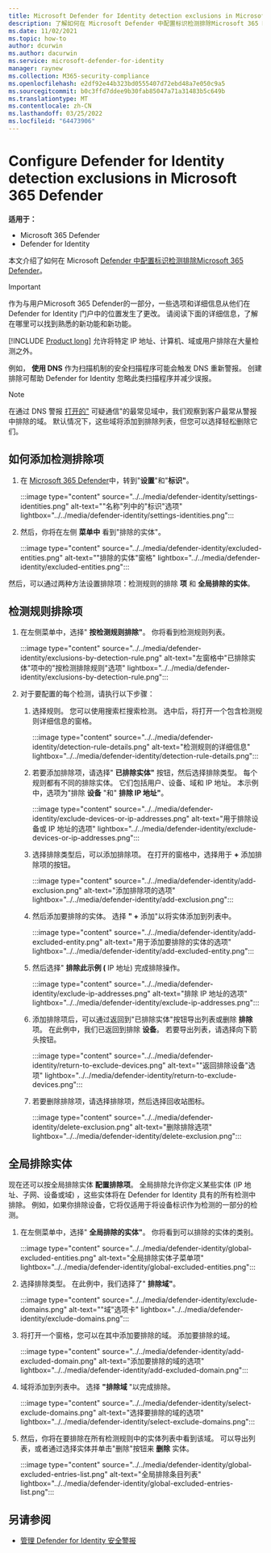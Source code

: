 ```yaml
---
title: Microsoft Defender for Identity detection exclusions in Microsoft 365 Defender
description: 了解如何在 Microsoft Defender 中配置标识检测排除Microsoft 365 Defender。
ms.date: 11/02/2021
ms.topic: how-to
author: dcurwin
ms.author: dacurwin
ms.service: microsoft-defender-for-identity
manager: raynew
ms.collection: M365-security-compliance
ms.openlocfilehash: e2df92e44b323bd0555407d72ebd48a7e050c9a5
ms.sourcegitcommit: b0c3ffd7ddee9b30fab85047a71a31483b5c649b
ms.translationtype: MT
ms.contentlocale: zh-CN
ms.lasthandoff: 03/25/2022
ms.locfileid: "64473906"
---
```

# <a name="configure-defender-for-identity-detection-exclusions-in-microsoft-365-defender"></a>Configure Defender for Identity detection exclusions in Microsoft 365 Defender

**适用于：**

- Microsoft 365 Defender
- Defender for Identity

本文介绍了如何在 Microsoft [Defender 中配置标识](/defender-for-identity)[检测排除Microsoft 365 Defender](/microsoft-365/security/defender/overview-security-center)。

> [!IMPORTANT]
> 作为与用户Microsoft 365 Defender的一部分，一些选项和详细信息从他们在 Defender for Identity 门户中的位置发生了更改。 请阅读下面的详细信息，了解在哪里可以找到熟悉的新功能和新功能。

[!INCLUDE [Product long](includes/product-long.md)] 允许将特定 IP 地址、计算机、域或用户排除在大量检测之外。

例如， **使用 DNS** 作为扫描机制的安全扫描程序可能会触发 DNS 重新警报。 创建排除可帮助 Defender for Identity 忽略此类扫描程序并减少误报。

>[!NOTE]
>在通过 DNS 警报 [打开的"](/defender-for-identity/exfiltration-alerts#suspicious-communication-over-dns-external-id-2031) 可疑通信"的最常见域中，我们观察到客户最常从警报中排除的域。 默认情况下，这些域将添加到排除列表，但您可以选择轻松删除它们。

## <a name="how-to-add-detection-exclusions"></a>如何添加检测排除项

1. 在 [Microsoft 365 Defender](https://security.microsoft.com/)中，转到"**设置**"和"**标识"**。

   :::image type="content" source="../../media/defender-identity/settings-identities.png" alt-text="&quot;名称&quot;列中的&quot;标识&quot;选项" lightbox="../../media/defender-identity/settings-identities.png":::

1. 然后，你将在左侧 **菜单中** 看到"排除的实体"。

   :::image type="content" source="../../media/defender-identity/excluded-entities.png" alt-text="&quot;排除的实体&quot;窗格" lightbox="../../media/defender-identity/excluded-entities.png":::

然后，可以通过两种方法设置排除项：检测规则的排除 **项** 和 **全局排除的实体**。

## <a name="exclusions-by-detection-rule"></a>检测规则排除项

1. 在左侧菜单中，选择" **按检测规则排除"**。 你将看到检测规则列表。

   :::image type="content" source="../../media/defender-identity/exclusions-by-detection-rule.png" alt-text="左窗格中&quot;已排除实体&quot;项中的&quot;按检测排除规则&quot;选项" lightbox="../../media/defender-identity/exclusions-by-detection-rule.png":::

1. 对于要配置的每个检测，请执行以下步骤：

    1. 选择规则。 您可以使用搜索栏搜索检测。 选中后，将打开一个包含检测规则详细信息的窗格。

       :::image type="content" source="../../media/defender-identity/detection-rule-details.png" alt-text="检测规则的详细信息" lightbox="../../media/defender-identity/detection-rule-details.png":::

    1. 若要添加排除项，请选择" **已排除实体"** 按钮，然后选择排除类型。 每个规则都有不同的排除实体。 它们包括用户、设备、域和 IP 地址。 本示例中，选项为"排除 **设备** "和" **排除 IP 地址"**。

       :::image type="content" source="../../media/defender-identity/exclude-devices-or-ip-addresses.png" alt-text="用于排除设备或 IP 地址的选项" lightbox="../../media/defender-identity/exclude-devices-or-ip-addresses.png":::

    1. 选择排除类型后，可以添加排除项。 在打开的窗格中，选择用于 **+** 添加排除项的按钮。

       :::image type="content" source="../../media/defender-identity/add-exclusion.png" alt-text="添加排除项的选项" lightbox="../../media/defender-identity/add-exclusion.png":::

    1. 然后添加要排除的实体。 选择 **" +** 添加"以将实体添加到列表中。

       :::image type="content" source="../../media/defender-identity/add-excluded-entity.png" alt-text="用于添加要排除的实体的选项" lightbox="../../media/defender-identity/add-excluded-entity.png":::

    1. 然后选择" **排除此示例 (** IP 地址) 完成排除操作。

       :::image type="content" source="../../media/defender-identity/exclude-ip-addresses.png" alt-text="排除 IP 地址的选项" lightbox="../../media/defender-identity/exclude-ip-addresses.png":::

    1. 添加排除项后，可以通过返回到"已排除实体"按钮导出列表或删除 **排除** 项。 在此例中，我们已返回到排除 **设备**。 若要导出列表，请选择向下箭头按钮。

       :::image type="content" source="../../media/defender-identity/return-to-exclude-devices.png" alt-text="&quot;返回排除设备&quot;选项" lightbox="../../media/defender-identity/return-to-exclude-devices.png":::

    1. 若要删除排除项，请选择排除项，然后选择回收站图标。

       :::image type="content" source="../../media/defender-identity/delete-exclusion.png" alt-text="删除排除选项" lightbox="../../media/defender-identity/delete-exclusion.png":::

## <a name="global-excluded-entities"></a>全局排除实体

现在还可以按全局排除实体 **配置排除项**。 全局排除允许你定义某些实体 (IP 地址、子网、设备或域) ，这些实体将在 Defender for Identity 具有的所有检测中排除。 例如，如果你排除设备，它将仅适用于将设备标识作为检测的一部分的检测。

1. 在左侧菜单中，选择" **全局排除的实体"**。 你将看到可以排除的实体的类别。

   :::image type="content" source="../../media/defender-identity/global-excluded-entities.png" alt-text="全局排除实体子菜单项" lightbox="../../media/defender-identity/global-excluded-entities.png":::

1. 选择排除类型。 在此例中，我们选择了" **排除域"**。

   :::image type="content" source="../../media/defender-identity/exclude-domains.png" alt-text="&quot;域&quot;选项卡" lightbox="../../media/defender-identity/exclude-domains.png":::

1. 将打开一个窗格，您可以在其中添加要排除的域。 添加要排除的域。

   :::image type="content" source="../../media/defender-identity/add-excluded-domain.png" alt-text="添加要排除的域的选项" lightbox="../../media/defender-identity/add-excluded-domain.png":::

1. 域将添加到列表中。 选择 **"排除域** "以完成排除。

   :::image type="content" source="../../media/defender-identity/select-exclude-domains.png" alt-text="选择要排除的域的选项" lightbox="../../media/defender-identity/select-exclude-domains.png":::

1. 然后，你将在要排除在所有检测规则中的实体列表中看到该域。 可以导出列表，或者通过选择实体并单击"删除"按钮来 **删除** 实体。

   :::image type="content" source="../../media/defender-identity/global-excluded-entries-list.png" alt-text="全局排除条目列表" lightbox="../../media/defender-identity/global-excluded-entries-list.png":::

## <a name="see-also"></a>另请参阅

- [管理 Defender for Identity 安全警报](manage-security-alerts.md)

